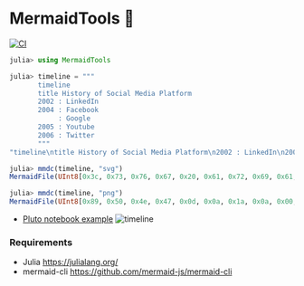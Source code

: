 # MermaidTools 🧜

[![CI](https://github.com/wookay/MermaidTools.jl/actions/workflows/actions.yml/badge.svg)](https://github.com/wookay/MermaidTools.jl/actions/workflows/actions.yml)

```julia
julia> using MermaidTools

julia> timeline = """
       timeline
       title History of Social Media Platform
       2002 : LinkedIn
       2004 : Facebook
            : Google
       2005 : Youtube
       2006 : Twitter
       """
"timeline\ntitle History of Social Media Platform\n2002 : LinkedIn\n2004 : Facebook\n     : Google\n2005 : Youtube\n2006 : Twitter\n"

julia> mmdc(timeline, "svg")
MermaidFile(UInt8[0x3c, 0x73, 0x76, 0x67, 0x20, 0x61, 0x72, 0x69, 0x61, 0x2d  …  0x3c, 0x2f, 0x67, 0x3e, 0x3c, 0x2f, 0x73, 0x76, 0x67, 0x3e], MIME type text/svg)

julia> mmdc(timeline, "png")
MermaidFile(UInt8[0x89, 0x50, 0x4e, 0x47, 0x0d, 0x0a, 0x1a, 0x0a, 0x00, 0x00  …  0x00, 0x00, 0x49, 0x45, 0x4e, 0x44, 0xae, 0x42, 0x60, 0x82], MIME type image/png)
```

* [Pluto notebook example](docs/pluto/note_MermaidTools.jl)
![timeline](https://raw.github.com/wookay/MermaidTools.jl/main/test/mermaidtools/history.png)

### Requirements
* Julia  https://julialang.org/
* mermaid-cli  https://github.com/mermaid-js/mermaid-cli
